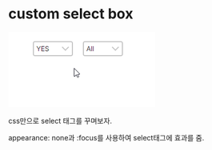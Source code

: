 # custom select box

![custom_selectbox](./custom_selectbox.gif)

css만으로 select 태그를 꾸며보자.

appearance: none과 :focus를 사용하여 select태그에 효과를 줌.